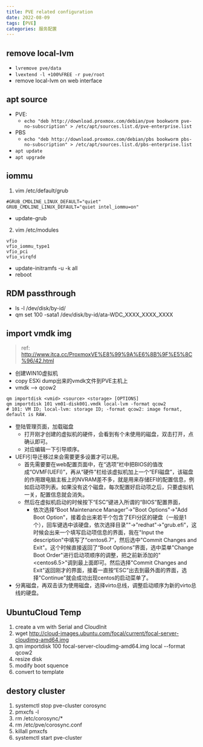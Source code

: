 ```yaml
---
title: PVE related configuration
date: 2022-08-09
tags: [PVE]
categories: 服务配置
---
```


## remove local-lvm
- `lvremove pve/data`
- `lvextend -l +100%FREE -r pve/root`
- remove local-lvm on web interface

## apt source
- PVE:
    - `echo "deb http://download.proxmox.com/debian/pve bookworm pve-no-subscription" > /etc/apt/sources.list.d/pve-enterprise.list`
- PBS
    - `echo "deb http://download.proxmox.com/debian/pbs bookworm pbs-no-subscription" > /etc/apt/sources.list.d/pbs-enterprise.list`
- `apt update`
- `apt upgrade`

## iommu
1. vim /etc/default/grub
```shell
#GRUB_CMDLINE_LINUX_DEFAULT="quiet"
GRUB_CMDLINE_LINUX_DEFAULT="quiet intel_iommu=on"
```
- update-grub

2. vim /etc/modules
```shell
vfio
vfio_iommu_type1
vfio_pci
vfio_virqfd
```
- update-initramfs -u -k all
- reboot

## RDM passthrough
- ls -l /dev/disk/by-id/
- qm set 100 -sata1 /dev/disk/by-id/ata-WDC_XXXX_XXXX_XXXX

## import vmdk img
> ref: http://www.itca.cc/ProxmoxVE%E8%99%9A%E6%8B%9F%E5%8C%96/42.html

- 创建WIN10虚拟机
- copy ESXi dump出来的vmdk文件到PVE主机上
- vmdk --> qcow2
```shell
qm importdisk <vmid> <source> <storage> [OPTIONS]
qm importdisk 101 vm01-disk001.vmdk local-lvm -format qcow2
# 101: VM ID; local-lvm: storage ID; -format qcow2: image format, default is RAW.
```

- 登陆管理页面，加载磁盘
    - 打开刚才创建的虚拟机的硬件，会看到有个未使用的磁盘，双击打开，点确认即可。
    - 对应编辑一下引导顺序。
- UEFI引导迁移过来会需要更多设置才可以用。
    - 首先需要要在web配置页面中，在“选项”栏中把BIOS的值改成“OVMF(UEFI)”，再从“硬件”栏给该虚拟机加上一个“EFI磁盘”，该磁盘的作用跟电脑主板上的NVRAM差不多，就是用来存储EFI的配置信息，例如启动项列表。如果没有这个磁盘，每次配置好启动项之后，只要虚拟机一关，配置信息就会消失。
    - 然后在虚拟机启动的时候按下“ESC”键进入所谓的“BIOS”配置界面，
        - 依次选择“Boot Maintenance Manager”->"Boot Options"->"Add Boot Option"，接着会出来若干个包含了EFI分区的硬盘（一般是1个），回车键选中该硬盘，依次选择目录"<EFI>"->"redhat"->"grub.efi"，这时候会出来一个填写启动项信息的界面，我在"Input the description"中填写了“centos6.7”，然后选中"Commit Changes and Exit"。这个时候直接返回了“Boot Options”界面，选中菜单"Change Boot Order"进行启动项顺序的调整，把之前新添加的"<centos6.5>"调到最上面即可。然后选择"Commit Changes and Exit"返回刚才的界面，接着一直按“ESC”出去到最外面的界面，选择"Continue"就会成功出现centos的启动菜单了。
- 分离磁盘，再双击该为使用磁盘，选择virto总线，调整启动顺序为新的virto总线的硬盘。

## UbuntuCloud Temp

1. create a vm with Serial and CloudInit
2. wget http://cloud-images.ubuntu.com/focal/current/focal-server-cloudimg-amd64.img
3. qm importdisk 100 focal-server-cloudimg-amd64.img local --format qcow2
4. resize disk
5. modify boot squence
6. convert to template

## destory cluster
1. systemctl stop pve-cluster corosync
2. pmxcfs -l
3. rm /etc/corosync/*
4. rm /etc/pve/corosync.conf
5. killall pmxcfs
6. systemctl start pve-cluster


